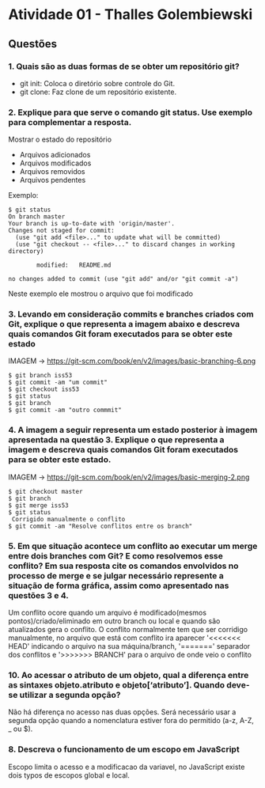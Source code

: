 # Atividade 01 - Thalles Golembiewski

## Questões

### 1. Quais são as duas formas de se obter um repositório git?
- git init: Coloca o diretório sobre controle do Git.    
- git clone: Faz clone de um repositório existente.

### 2. Explique para que serve o comando git status. Use exemplo para complementar a resposta.
Mostrar o estado do repositório
- Arquivos adicionados
- Arquivos modificados
- Arquivos removidos
- Arquivos pendentes

Exemplo:
```
$ git status
On branch master
Your branch is up-to-date with 'origin/master'.
Changes not staged for commit:
  (use "git add <file>..." to update what will be committed)
  (use "git checkout -- <file>..." to discard changes in working directory)

        modified:   README.md

no changes added to commit (use "git add" and/or "git commit -a")
```
Neste exemplo ele mostrou o arquivo que foi modificado

### 3. Levando em consideração commits e branches criados com Git, explique o que representa a imagem abaixo e descreva quais comandos Git foram executados para se obter este estado

IMAGEM -> https://git-scm.com/book/en/v2/images/basic-branching-6.png

```
$ git branch iss53
$ git commit -am "um commit"
$ git checkout iss53
$ git status
$ git branch
$ git commit -am "outro commmit"
```

### 4. A imagem a seguir representa um estado posterior à imagem apresentada na questão 3. Explique o que representa a imagem e descreva quais comandos Git foram executados para se obter este estado.

IMAGEM -> https://git-scm.com/book/en/v2/images/basic-merging-2.png

```
$ git checkout master
$ git branch
$ git merge iss53
$ git status
 Corrigido manualmente o conflito
$ git commit -am "Resolve conflitos entre os branch"
```

### 5. Em que situação acontece um conflito ao executar um merge entre dois branches com Git? E como resolvemos esse conflito? Em sua resposta cite os comandos envolvidos no processo de merge e se julgar necessário represente a situação de forma gráfica, assim como apresentado nas questões 3 e 4.

Um conflito ocore quando um arquivo é modificado(mesmos pontos)/criado/eliminado em outro branch ou local e quando são atualizados gera o conflito.
O conflito normalmente tem que ser corridigo manualmente, no arquivo que está com conflito ira aparecer '<<<<<<< HEAD' indicando o arquivo na sua máquina/branch,  '=======' separador dos conflitos e  '>>>>>>> BRANCH' para o arquivo de onde veio o conflito

### 10. Ao acessar o atributo de um objeto, qual a diferença entre as sintaxes objeto.atributo e objeto[‘atributo’]. Quando deve-se utilizar a segunda opção?

Não há diferença no acesso nas duas opções.
Será necessário usar a segunda opção quando a nomenclatura estiver fora do permitido (a-z, A-Z, _ ou $).

### 8. Descreva o funcionamento de um escopo em JavaScript

Escopo limita o acesso e a modificacao da variavel, no JavaScript existe dois typos de escopos global e local.
